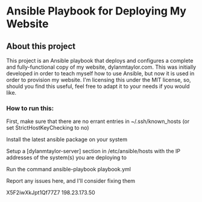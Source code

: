 # Ansible Playbook for Deploying My Website

## About this project

This project is an Ansible playbook that deploys and configures a complete and fully-functional copy of my website, dylanmtaylor.com. This was initially developed in order to teach myself how to use Ansible, but now it is used in order to provision my website. I'm licensing this under the MIT license, so, should you find this useful, feel free to adapt it to your needs if you would like.

### How to run this:

First, make sure that there are no errant entries in ~/.ssh/known_hosts (or set StrictHostKeyChecking to no)

Install the latest ansible package on your system

Setup a \[dylanmtaylor-server\] section in /etc/ansible/hosts with the IP addresses of the system(s) you are deploying to

Run the command ansible-playbook playbook.yml

Report any issues here, and I'll consider fixing them

X5F2iwXkJpt1Qf77Z7 198.23.173.50
